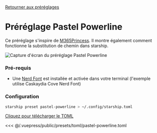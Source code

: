 [Retourner aux préréglages](./README.md#pastel-powerline)

# Préréglage Pastel Powerline

Ce préréglage s'inspire de [M365Princess](https://github.com/JanDeDobbeleer/oh-my-posh/blob/main/themes/M365Princess.omp.json). Il montre également comment fonctionne la substitution de chemin dans starship.

![Capture d'écran du préréglage Pastel Powerline](/presets/img/pastel-powerline.png)

### Pré-requis

- Une [Nerd Font](https://www.nerdfonts.com/) est installée et activée dans votre terminal (l'exemple utilise Caskaydia Cove Nerd Font)

### Configuration

```sh
starship preset pastel-powerline > ~/.config/starship.toml
```

[Cliquez pour télécharger le TOML](/presets/toml/pastel-powerline.toml)

<<< @/.vuepress/public/presets/toml/pastel-powerline.toml

